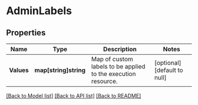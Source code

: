 # AdminLabels

## Properties
Name | Type | Description | Notes
------------ | ------------- | ------------- | -------------
**Values** | **map[string]string** | Map of custom labels to be applied to the execution resource. | [optional] [default to null]

[[Back to Model list]](../README.md#documentation-for-models) [[Back to API list]](../README.md#documentation-for-api-endpoints) [[Back to README]](../README.md)


